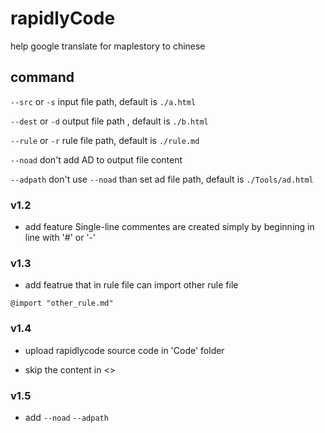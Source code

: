 # rapidlyCode

help google translate for maplestory to chinese 

## command
`--src` or  `-s` input file path, default is `./a.html`

`--dest` or `-d` output file path , default is `./b.html`

`--rule` or `-r` rule file path, default is `./rule.md`

`--noad` don't add AD to output file content

`--adpath` don't use `--noad` than set ad file path, default is `./Tools/ad.html`

### v1.2

- add feature Single-line commentes are created simply by beginning in line with '#' or '-'

### v1.3

- add featrue that in rule file can import other rule file 
```
@import "other_rule.md"
``` 

### v1.4

- upload rapidlycode source code in 'Code' folder

- skip the content in <>

### v1.5

- add `--noad` `--adpath`